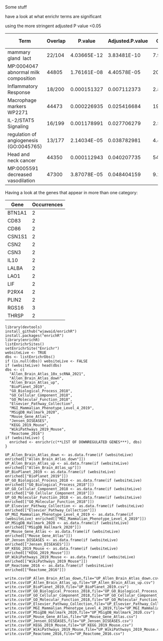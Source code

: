 Some stuff 

have a look at what enrichr terms are significant


using the more stringent adjusted P value <0.05

|Term	|	Overlap	|	P.value	|	Adjusted.P.value	|	Odds.Ratio	|	Combined.Score	|	Genes	|	Pathway	|	UP or DOWN	|
|-------------	|	-------------	|	-------------	|	-------------	|	-------------	|	-------------	|	-------------	|	-------------	|	-------------	|
|mammary gland  lact	|	22/104	|	4.03665E-12	|	3.83481E-10	|	7.931325166	|	208.0831288	|	OLAH;OXTR;PANK3;BTN1A1;RGS16;GLYCAM1;IRX3;CITED4;TRF;CSN1S2A;CSN3;CSN2;ANO1;FABP3;LAO1;SLCO2B1;ELF5;THRSP;MUC15;CSN1S1;LALBA;SLC28A3	|	Mouse_Gene_Atlas	|	DOWN	|
|MP:0004047 abnormal milk composition	|	44805	|	1.76161E-08	|	4.40578E-05	|	20.13739574	|	359.5421853	|	LAO1;BTN1A1;CSN3;PLIN2;THRSP;CSN2;CSN1S1;LALBA;JCHAIN	|	MGI_Mammalian_Phenotype_Level_4_2019	|	DOWN	|
|Inflammatory Response	|	18/200	|	0.000151327	|	0.007112373	|	2.890780975	|	25.42750288	|	IL10;PTGIR;CSF3R;RGS16;EBI3;PTAFR;LIF;KCNA3;TACR1;MEFV;PIK3R5;ADGRE1;P2RX4;CCRL2;PDE4B;NLRP3;LCP2;SLC28A2	|	MGI_SigDB_Hallmark_2020	|	UP	|
|Macrophage markers WP2271	|	44473	|	0.000226935	|	0.025416684	|	19.25361236	|	161.5541411	|	CD86;CD83;LYZ2;RAC2	|	WikiPathways_2019_Mouse	|	DOWN	|
|IL-2/STAT5 Signaling	|	16/199	|	0.001178991	|	0.027706279	|	2.547629147	|	17.17890953	|	IL10;CD86;CD83;RGS16;LIF;PTH1R;NDRG1;AGER;P2RX4;SPP1;BCL2;TNFSF11;PLIN2;SLC39A8;GALM;F2RL2	|	MGI_SigDB_Hallmark_2021	|	UP	|
|regulation of angiogenesis (GO:0045765)	|	13/177	|	2.14034E-05	|	0.038782981	|	4.423125306	|	47.55726748	|	SPARC;SPHK1;PTPRM;EMP2;KLF4;ETS1;HSPG2;RUNX1;SFRP2;STIM1;RRAS;ADGRA2;EPHA1	|	GO_Biological_Processes_2018	|	UP	|
|Head and neck cancer	|	44350	|	0.000112943	|	0.040207735	|	54.69359331	|	497.0896481	|	GALR2;LY6D;LOXL4	|	Jensen_Diseases	|	UP	|
|MP:0005591 decreased vasodilation	|	47300	|	3.87078E-05	|	0.048404159	|	9.222972973	|	93.70050153	|	DHFR;SLC4A7;RGS2;EDNRB;PECAM1;IRS2;KCNN4	|	MGI_Mammalian_Phenotype_Level_4_2020	|	DOWN	|![image](https://user-images.githubusercontent.com/67189202/111080128-ec85a400-84f4-11eb-8f46-9c1d9ee50cca.png)


Having a look at the genes that appear in more than one category:

|	Gene	|	Occurrences	|
|-------------	|	-------------	|
|	BTN1A1	|	2	|
|	CD83	|	2	|
|	CD86	|	2	|
|	CSN1S1	|	2	|
|	CSN2	|	2	|
|	CSN3	|	2	|
|	IL10	|	2	|
|	LALBA	|	2	|
|	LAO1	|	2	|
|	LIF	|	2	|
|	P2RX4	|	2	|
|	PLIN2	|	2	|
|	RGS16	|	3	|
|	THRSP	|	2	|


```
library(devtools)
install_github("wjawaid/enrichR")
install.packages("enrichR")
library(enrichR)
listEnrichrSites()
setEnrichrSite("Enrichr")
websiteLive <- TRUE
dbs <- listEnrichrDbs()
if (is.null(dbs)) websiteLive <- FALSE
if (websiteLive) head(dbs)
dbs <- c(
  "Allen_Brain_Atlas_10x_scRNA_2021",
  "Allen_Brain_Atlas_down",
  "Allen_Brain_Atlas_up",
  "BioPlanet_2019",
  "GO_Biological_Process_2018",
  "GO_Cellular_Component_2018",
  "GO_Molecular_Function_2018",
  "Elsevier_Pathway_Collection",
  "MGI_Mammalian_Phenotype_Level_4_2019",
  "MSigDB_Hallmark_2020",
  "Mouse_Gene_Atlas",
  "Jensen_DISEASES",
  "KEGG_2019_Mouse",
  "WikiPathways_2019_Mouse",
  "Reactome_2016")
if (websiteLive) {
  enriched <- enrichr(c(**LIST OF DOWNREGULATED GENES***), dbs)
}

UP_Allen_Brain_Atlas_down <- as.data.frame(if (websiteLive) enriched[["Allen_Brain_Atlas_down"]])
UP_Allen_Brain_Atlas_up <- as.data.frame(if (websiteLive) enriched[["Allen_Brain_Atlas_up"]])
UP_BioPlanet_2019 <- as.data.frame(if (websiteLive) enriched[["BioPlanet_2019"]])
UP_GO_Biological_Process_2018 <- as.data.frame(if (websiteLive) enriched[["GO_Biological_Process_2018"]])
UP_GO_Cellular_Component_2018 <- as.data.frame(if (websiteLive) enriched[["GO_Cellular_Component_2018"]])
UP_GO_Molecular_Function_2018 <- as.data.frame(if (websiteLive) enriched[["GO_Molecular_Function_2018"]])
UP_Elsevier_Pathway_Collection <- as.data.frame(if (websiteLive) enriched[["Elsevier_Pathway_Collection"]])
UP_MGI_Mammalian_Phenotype_Level_4_2019 <- as.data.frame(if (websiteLive) enriched[["MGI_Mammalian_Phenotype_Level_4_2019"]])
UP_MSigDB_Hallmark_2020 <- as.data.frame(if (websiteLive) enriched[["MSigDB_Hallmark_2020"]])
UP_Mouse_Gene_Atlas <- as.data.frame(if (websiteLive) enriched[["Mouse_Gene_Atlas"]])
UP_Jensen_DISEASES <- as.data.frame(if (websiteLive) enriched[["Jensen_DISEASES"]])
UP_KEGG_2019_Mouse <- as.data.frame(if (websiteLive) enriched[["KEGG_2019_Mouse"]])
UP_WikiPathways_2019_Mouse <- as.data.frame(if (websiteLive) enriched[["WikiPathways_2019_Mouse"]])
UP_Reactome_2016 <- as.data.frame(if (websiteLive) enriched[["Reactome_2016"]])

write.csv(UP_Allen_Brain_Atlas_down,file="UP_Allen_Brain_Atlas_down.csv")
write.csv(UP_Allen_Brain_Atlas_up,file="UP_Allen_Brain_Atlas_up.csv")
write.csv(UP_BioPlanet_2019,file="UP_BioPlanet_2019.csv")
write.csv(UP_GO_Biological_Process_2018,file="UP_GO_Biological_Process_2018.csv")
write.csv(UP_GO_Cellular_Component_2018,file="UP_GO_Cellular_Component_2018.csv")
write.csv(UP_GO_Molecular_Function_2018,file="UP_GO_Molecular_Function_2018.csv")
write.csv(UP_Elsevier_Pathway_Collection,file="UP_Elsevier_Pathway_Collection.csv")
write.csv(UP_MGI_Mammalian_Phenotype_Level_4_2019,file="UP_MGI_Mammalian_Phenotype_Level_4_2019.csv")
write.csv(UP_MSigDB_Hallmark_2020,file="UP_MSigDB_Hallmark_2020.csv")
write.csv(UP_Mouse_Gene_Atlas,file="UP_Mouse_Gene_Atlas.csv")
write.csv(UP_Jensen_DISEASES,file="UP_Jensen_DISEASES.csv")
write.csv(UP_KEGG_2019_Mouse,file="UP_KEGG_2019_Mouse.csv")
write.csv(UP_WikiPathways_2019_Mouse,file="UP_WikiPathways_2019_Mouse.csv")
write.csv(UP_Reactome_2016,file="UP_Reactome_2016.csv")
```
